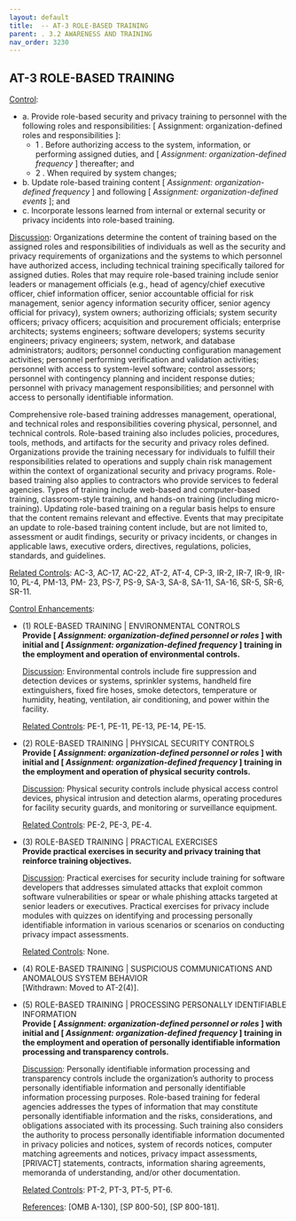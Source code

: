 ```yaml
---
layout: default
title:  -- AT-3 ROLE-BASED TRAINING 
parent: . 3.2 AWARENESS AND TRAINING 
nav_order: 3230
---
```


## AT-3 ROLE-BASED TRAINING

<ins>Control</ins>:
* a. Provide role-based security and privacy training to personnel with the following roles and responsibilities: [ Assignment: organization-defined roles and responsibilities ]:
    * 1 . Before authorizing access to the system, information, or performing assigned duties, and [ _Assignment: organization-defined frequency_ ] thereafter; and
    * 2 . When required by system changes;
* b. Update role-based training content [ _Assignment: organization-defined frequency_ ] and following [ _Assignment: organization-defined events_ ]; and
* c. Incorporate lessons learned from internal or external security or privacy incidents into role-based training.

<ins>Discussion</ins>: Organizations determine the content of training based on the assigned roles and responsibilities of individuals as well as the security and privacy requirements of organizations and the systems to which personnel have authorized access, including technical training specifically tailored for assigned duties. Roles that may require role-based training include senior leaders or management officials (e.g., head of agency/chief executive officer, chief information officer, senior accountable official for risk management, senior agency information security officer, senior agency official for privacy), system owners; authorizing officials; system security officers; privacy officers; acquisition and procurement officials; enterprise architects; systems engineers; software developers; systems security engineers; privacy engineers; system, network, and database administrators; auditors; personnel conducting configuration management activities; personnel performing verification and validation activities; personnel with access to system-level software; control assessors; personnel with contingency planning and incident response duties; personnel with privacy management responsibilities; and personnel with access to personally identifiable information.

Comprehensive role-based training addresses management, operational, and technical roles and responsibilities covering physical, personnel, and technical controls. Role-based training also includes policies, procedures, tools, methods, and artifacts for the security and privacy roles defined. Organizations provide the training necessary for individuals to fulfill their responsibilities related to operations and supply chain risk management within the context of organizational security and privacy programs. Role-based training also applies to contractors who provide services to federal agencies. Types of training include web-based and computer-based training, classroom-style training, and hands-on training (including micro-training). Updating role-based training on a regular basis helps to ensure that the content remains relevant and effective. Events that may precipitate an update to role-based training content include, but are not limited to, assessment or audit findings, security or privacy incidents, or changes in applicable laws, executive orders, directives, regulations, policies, standards, and guidelines.

<ins>Related Controls</ins>: AC-3, AC-17, AC-22, AT-2, AT-4, CP-3, IR-2, IR-7, IR-9, IR-10, PL-4, PM-13, PM- 23, PS-7, PS-9, SA-3, SA-8, SA-11, SA-16, SR-5, SR-6, SR-11.

<ins>Control Enhancements</ins>:

* (1) ROLE-BASED TRAINING | ENVIRONMENTAL CONTROLS<br>
**Provide [ _Assignment: organization-defined personnel or roles_ ] with initial and [ _Assignment: organization-defined frequency_ ] training in the employment and operation of environmental controls.**

    <ins>Discussion</ins>: Environmental controls include fire suppression and detection devices or systems, sprinkler systems, handheld fire extinguishers, fixed fire hoses, smoke detectors, temperature or humidity, heating, ventilation, air conditioning, and power within the facility.

    <ins>Related Controls</ins>: PE-1, PE-11, PE-13, PE-14, PE-15.

* (2) ROLE-BASED TRAINING | PHYSICAL SECURITY CONTROLS<br>
**Provide [ _Assignment: organization-defined personnel or roles_ ] with initial and [ _Assignment: organization-defined frequency_ ] training in the employment and operation of physical security controls.**

    <ins>Discussion</ins>: Physical security controls include physical access control devices, physical intrusion and detection alarms, operating procedures for facility security guards, and monitoring or surveillance equipment.

    <ins>Related Controls</ins>: PE-2, PE-3, PE-4.

* (3) ROLE-BASED TRAINING | PRACTICAL EXERCISES<br>
**Provide practical exercises in security and privacy training that reinforce training objectives.**

    <ins>Discussion</ins>: Practical exercises for security include training for software developers that addresses simulated attacks that exploit common software vulnerabilities or spear or whale phishing attacks targeted at senior leaders or executives. Practical exercises for privacy include modules with quizzes on identifying and processing personally identifiable information in various scenarios or scenarios on conducting privacy impact assessments.

    <ins>Related Controls</ins>: None.

* (4) ROLE-BASED TRAINING | SUSPICIOUS COMMUNICATIONS AND ANOMALOUS SYSTEM BEHAVIOR<br>
[Withdrawn: Moved to AT-2(4)].

* (5) ROLE-BASED TRAINING | PROCESSING PERSONALLY IDENTIFIABLE INFORMATION<br>
**Provide [ _Assignment: organization-defined personnel or roles_ ] with initial and [ _Assignment: organization-defined frequency_ ] training in the employment and operation of personally identifiable information processing and transparency controls.**

    <ins>Discussion</ins>: Personally identifiable information processing and transparency controls include the organization’s authority to process personally identifiable information and personally identifiable information processing purposes. Role-based training for federal agencies addresses the types of information that may constitute personally identifiable information and the risks, considerations, and obligations associated with its processing. Such training also considers the authority to process personally identifiable information documented in privacy policies and notices, system of records notices, computer matching agreements and notices, privacy impact assessments, [PRIVACT] statements, contracts, information sharing agreements, memoranda of understanding, and/or other documentation.

    <ins>Related Controls</ins>: PT-2, PT-3, PT-5, PT-6.

    <ins>References</ins>: [OMB A-130], [SP 800-50], [SP 800-181].
